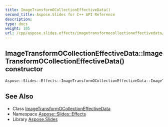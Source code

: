 ```yaml
---
title: ImageTransformOCollectionEffectiveData()
second_title: Aspose.Slides for C++ API Reference
description: 
type: docs
weight: 105
url: /cpp/aspose.slides.effects/imagetransformocollectioneffectivedata/imagetransformocollectioneffectivedata/
---
```

## ImageTransformOCollectionEffectiveData::ImageTransformOCollectionEffectiveData() constructor




```cpp
Aspose::Slides::Effects::ImageTransformOCollectionEffectiveData::ImageTransformOCollectionEffectiveData()
```

## See Also

* Class [ImageTransformOCollectionEffectiveData](./)
* Namespace [Aspose::Slides::Effects](../)
* Library [Aspose.Slides](../../)